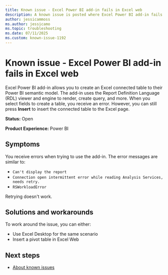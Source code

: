 ```yaml
---
title: Known issue - Excel Power BI add-in fails in Excel web
description: A known issue is posted where Excel Power BI add-in fails in Excel web
author: jessicammoss
ms.author: jessicamo
ms.topic: troubleshooting  
ms.date: 07/11/2025
ms.custom: known-issue-1192
---
```


# Known issue - Excel Power BI add-in fails in Excel web

Excel Power BI add-in allows you to create an Excel connected table to their Power BI semantic model. The add-in uses the Report Definition Language (RDL) viewer and engine to render, create query, and more. When you select fields to create a table, you receive an error. However, you can still press **Insert** to insert the connected table to the Excel page.

**Status:** Open

**Product Experience:** Power BI

## Symptoms

You receive errors when trying to use the add-in. The error messages are similar to:

- `Can't display the report`
- `Connection open intermittent error while reading Analysis Services, needs retry.`
- `RSWorkloadError`

Retrying doesn't work.

## Solutions and workarounds

To work around the issue, you can either:

- Use Excel Desktop for the same scenario
- Insert a pivot table in Excel Web

## Next steps

- [About known issues](https://support.fabric.microsoft.com/known-issues)
